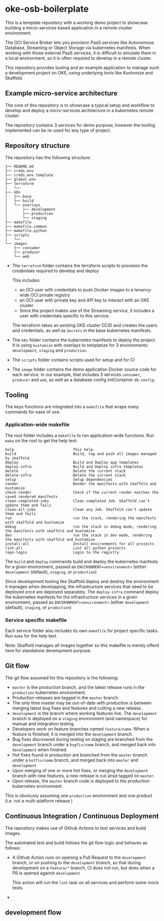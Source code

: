 # oke-osb-boilerplate

This is a template repository with a working demo project to showcase building a micro-services based application in a remote cluster environment.

The OCI Service Broker lets you provision PaaS services like Autonomous Database, Streaming or Object Storage via kubernetes manifests. When working with those external PaaS services, it is difficult to simulate them in a local environment, so it is often required to develop in a remote cluster.

This repository provides tooling and an example application to manage such a development project on OKE, using underlying tools like Kustomize and Skaffold.

## Example micro-service architecture

The core of this repository is to showcase a typical setup and workflow to develop and deploy a micro-services architecture in a kubernetes remote cluster.

The repository contains 3 services for demo purpose, however the tooling implemented can be re-used for any type of project.

## Repository structure

The repository has the following structure:

```
├── README.md
├── creds.env
├── creds.env.template
├── global.env
├── terraform
|   └──
├── k8s
│   ├── base
│   ├── build
│   └── overlays
│       ├── development
│       ├── production
│       └── staging
├── makefile
├── makefile.common
├── makefile.python
├── scripts
|   └──
└── images
    ├── consumer
    ├── producer
    └── web
```

- The `terraform` folder contains the terraform scripts to provision the credentials required to develop and deploy

    This includes:
    - an OCI user with credentials to push Docker images to a tenancy-wide OCI private registry
    - an OCI user with private key and API key to interact with an OKE cluster
    - Since the project makes use of the Streaming service, it includes a user with credentials specific to this service.

    The terraform takes an existing OKE cluster OCID and creates the users and credentials, as well as `Secrets` in the base kubernetes manifests.

- The `k8s` folder contains the kubernetes manifests to deploy the project. It is using `kustomize` with overlays to templatize for 3 environments: `development`, `staging` and `production`.

- The `scripts` folder contains scripts used for setup and for CI

- The `image` folder contains the demo application Docker source code for each service. In our example, that includes 3 services `consumer`, `producer` and `web`, as well as a database config initContainer `db-config`.

## Tooling

The keys functions are integrated into a `makefile` that wraps many commands for ease of use. 

### Application-wide makefile

The root folder includes a `makefile` to run application-wide functions. Run `make` on the root to get the help text:

```
help                           This help.
build                          Build, tag and push all images managed by skaffold
deploy                         Build and Deploy app templates
deploy-infra                   Build and Deploy infra templates
delete                         Delete the current stack
delete-infra                   Delete the current stack
setup                          Setup dependencies
render                         Render the manifests with skaffold and kustomize
check-render                   Check if the current render matches the saved rendered manifests
clean-completed-jobs           Clean completed Job. Skaffold can't update them and fails
clean-all-jobs                 Clean any Job. Skaffold can't update them and fails
run                            run the stack, rendering the manifests with skaffold and kustomize
debug                          run the stack in debug mode, rendering the manifests with skaffold and kustomize
dev                            run the stack in dev mode, rendering the manifests with skaffold and kustomize
install-all                    Install environments for all projects
lint-all                       Lint all python projects
repo-login                     Login to the registry
```

The `build` and `deploy` commands build and deploy the kubernetes manfests for a given environment, passed as `ENVIRONMENT=<environment>` (either `development` (default), `staging`, or `production`)

Since development tooling like Skaffold deploy and destroy the environment it manages when developping, the infrastructure services that need to be deployed once are deployed separately. The `deploy-infra` command deploy the kubernetes manfests for the infrastructure services in a given environment, passed as `ENVIRONMENT=<environment>` (either `development` (default), `staging`, or `production`)

### Service specific makefile

Each service folder also includes its own `makefile` for project specific tasks. Run `make` for the help text.

Note: Skaffold manages all images together so this makefile is merely offerd here for standalone development purpose.


## Git flow

The git flow assumed for this repository is the following:

- `master` is the production branch, and the latest release runs in the `production` kubernetes environment. 
- Production releases are tagged in the `master` branch.
- The only time master may be out-of-date with production is between merging latest bug fixes and features and cutting a new release.
- `development` is the branch where working features live. The `development` branch is deployed on a `staging` environment (and namespace) for manual and integration testing.
- Developers work on feature branches named `feature/name`. When a feature is finished, it is merged into the `development` branch. 
- Bug fixes discovered during testing on staging are branched from the `development` branch under a `bugfix/name` branch, and merged back into `development` when finished.
- Hot fixes found in production are branched from the `master` branch under a `hotfix/name` branch, and merged back into `master` and `development`
- Upon merging of one or more hot fixes, or merging the `development` branch with new features, a new release is cut ansd tagged on `master`.
- Upon release, the `master` branch code is deployed to the production kubernetes environment.

This is obviously assuming one `production` environment and one product (i.e. not a multi-platform release )

## Continuous Integration / Continuous Deployment

The repository makes use of Github Actions to test services and build images.

The automated test and build follows the git flow logic and behaves as follows:

- A Github Action runs on opening a Pull Request to the `development` branch, or on pushing to the `development` branch, so that during development on a `feature/*` branch, CI does not run, but does when a PR is opened against `development`

    This action will run the `lint` task on all services and perform some mock tests.
- 

## development flow

